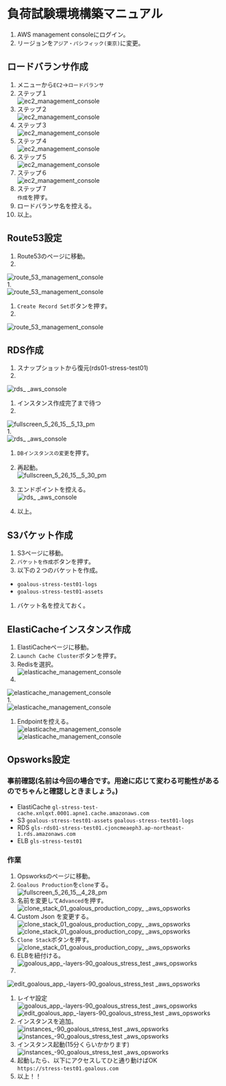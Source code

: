 # 負荷試験環境構築マニュアル
1. AWS management consoleにログイン。
1. リージョンを`アジア・パシフィック(東京)`に変更。

## ロードバランサ作成
1. メニューから`EC2`->`ロードバランサ`
1. ステップ１   
![ec2_management_console](https://cloud.githubusercontent.com/assets/3040037/7807370/feb0ef2e-03c5-11e5-9ef2-6932183e7b15.png)   
1. ステップ２   
![ec2_management_console](https://cloud.githubusercontent.com/assets/3040037/7807402/392b130a-03c6-11e5-8c47-649c743cb7f7.png)   
1. ステップ３   
![ec2_management_console](https://cloud.githubusercontent.com/assets/3040037/7807411/586575e4-03c6-11e5-8c90-08e5312ca1d4.png)   
1. ステップ４   
![ec2_management_console](https://cloud.githubusercontent.com/assets/3040037/7807445/b065faf2-03c6-11e5-92db-db6a36a2e187.png)   
1. ステップ５   
![ec2_management_console](https://cloud.githubusercontent.com/assets/3040037/7807467/d9dfacfc-03c6-11e5-9d57-42ef6e98e25d.png)   
1. ステップ６   
![ec2_management_console](https://cloud.githubusercontent.com/assets/3040037/7807477/fae094f2-03c6-11e5-8f8b-0166716eaade.png)   
1. ステップ７   
  `作成`を押す。  
1. ロードバランサ名を控える。
1. 以上。

## Route53設定
1. Route53のページに移動。
1.    
![route_53_management_console](https://cloud.githubusercontent.com/assets/3040037/7807540/5e98df72-03c7-11e5-88f5-e8b5a6c346c4.png)   
1.   
![route_53_management_console](https://cloud.githubusercontent.com/assets/3040037/7807550/842cb8f8-03c7-11e5-9191-5bf42a6d9006.png)   
1. `Create Record Set`ボタンを押す。
1.   
![route_53_management_console](https://cloud.githubusercontent.com/assets/3040037/7807608/ed0097c8-03c7-11e5-81e6-ac0b67d99fa8.png)

## RDS作成
1. スナップショットから復元(rds01-stress-test01)
1.    
![rds_ _aws_console](https://cloud.githubusercontent.com/assets/3040037/7807848/bb721eb4-03c9-11e5-8610-624b1c246035.png)   
1. インスタンス作成完了まで待つ   
1.    
![fullscreen_5_26_15__5_13_pm](https://cloud.githubusercontent.com/assets/3040037/7807999/a7dd0552-03ca-11e5-81d6-ce4cbe068ad6.png)   
1.   
![rds_ _aws_console](https://cloud.githubusercontent.com/assets/3040037/7808081/7b6c5fda-03cb-11e5-99b7-0283fa97678e.png)   
1. `DBインスタンスの変更`を押す。
1. 再起動。   
![fullscreen_5_26_15__5_30_pm](https://cloud.githubusercontent.com/assets/3040037/7808268/f4391010-03cc-11e5-99b3-10d0305a106b.png)   
1. エンドポイントを控える。   
![rds_ _aws_console](https://cloud.githubusercontent.com/assets/3040037/7808435/2937332c-03ce-11e5-9763-2a1812724833.png)   

1. 以上。

## S3バケット作成
1. S3ページに移動。
1. `バケットを作成`ボタンを押す。
1. 以下の２つのバケットを作成。
 - `goalous-stress-test01-logs`
 - `goalous-stress-test01-assets`
1. バケット名を控えておく。

## ElastiCacheインスタンス作成
1. ElastiCacheページに移動。
1. `Launch Cache Cluster`ボタンを押す。
1. Redisを選択。   
![elasticache_management_console](https://cloud.githubusercontent.com/assets/3040037/7808593/62db5ea4-03cf-11e5-8c7a-ac1548515805.png)   
1.   
![elasticache_management_console](https://cloud.githubusercontent.com/assets/3040037/7808619/8da22be0-03cf-11e5-9f95-418723151559.png)   
1.   
![elasticache_management_console](https://cloud.githubusercontent.com/assets/3040037/7808760/76135f20-03d0-11e5-942c-1a6f514a318b.png)   
1. Endpointを控える。   
![elasticache_management_console](https://cloud.githubusercontent.com/assets/3040037/7808903/778424ec-03d1-11e5-9bd0-8cac4acec7ed.png)   
![elasticache_management_console](https://cloud.githubusercontent.com/assets/3040037/7808920/8e756c74-03d1-11e5-9df0-d6551aba23fd.png)   


## Opsworks設定
### 事前確認(名前は今回の場合です。用途に応じて変わる可能性があるのでちゃんと確認しときましょう。)
- ElastiCache
  `gl-stress-test-cache.xnlqxt.0001.apne1.cache.amazonaws.com`
- S3
  `goalous-stress-test01-assets`
  `goalous-stress-test01-logs`
- RDS
  `gls-rds01-stress-test01.cjoncmeaeph3.ap-northeast-1.rds.amazonaws.com`
- ELB
  `gls-stress-test01`

### 作業
1. Opsworksのページに移動。
1. `Goalous Production`を`clone`する。   
![fullscreen_5_26_15__4_28_pm](https://cloud.githubusercontent.com/assets/3040037/7807201/5ea62018-03c4-11e5-8166-d26c2917fd01.png)   
1. 名前を変更して`Advanced`を押す。   
![clone_stack_01_goalous_production_copy_ _aws_opsworks](https://cloud.githubusercontent.com/assets/3040037/7809438/0b705ce0-03d5-11e5-9cd2-0567d6dd4e20.png)   
1. Custom Json を変更する。  
![clone_stack_01_goalous_production_copy_ _aws_opsworks](https://cloud.githubusercontent.com/assets/3040037/7821044/16cf7efc-0427-11e5-9d32-309ae3b35031.png)  
![clone_stack_01_goalous_production_copy_ _aws_opsworks](https://cloud.githubusercontent.com/assets/3040037/7821048/1b600e50-0427-11e5-9695-7dbe56d6f4db.png)  
1. `Clone Stack`ボタンを押す。  
![clone_stack_01_goalous_production_copy_ _aws_opsworks](https://cloud.githubusercontent.com/assets/3040037/7809668/f0f7f740-03d6-11e5-8884-5aebff652656.png)   
1. ELBを紐付ける。   
![goalous_app_-_layers_-_90_goalous_stress_test_ _aws_opsworks](https://cloud.githubusercontent.com/assets/3040037/7809735/5b34d790-03d7-11e5-8699-4ea5c0fad6c9.png)   
1.   
![edit_goalous_app_-_layers_-_90_goalous_stress_test_ _aws_opsworks](https://cloud.githubusercontent.com/assets/3040037/7810081/2162c7f4-03da-11e5-83a2-f4d6fe83af32.png)   
1. レイヤ設定   
![goalous_app_-_layers_-_90_goalous_stress_test_ _aws_opsworks](https://cloud.githubusercontent.com/assets/3040037/7810144/8d61577c-03da-11e5-866d-c696758b24f0.png)   
![edit_goalous_app_-_layers_-_90_goalous_stress_test_ _aws_opsworks](https://cloud.githubusercontent.com/assets/3040037/7810174/b94d46de-03da-11e5-9ece-ab56db3d5050.png)   
1. インスタンスを追加。   
![instances_-_90_goalous_stress_test_ _aws_opsworks](https://cloud.githubusercontent.com/assets/3040037/7810101/43d2def0-03da-11e5-9949-62ba530e6049.png)   
![instances_-_90_goalous_stress_test_ _aws_opsworks](https://cloud.githubusercontent.com/assets/3040037/7810195/efd6579a-03da-11e5-8416-f3f99be9f978.png)   
1. インスタンス起動(15分くらいかかります)   
![instances_-_90_goalous_stress_test_ _aws_opsworks](https://cloud.githubusercontent.com/assets/3040037/7810206/0ba118a2-03db-11e5-8c14-229292dd9380.png)   
1. 起動したら、以下にアクセスしてひと通り動けばOK   
   `https://stress-test01.goalous.com`
1. 以上！！



